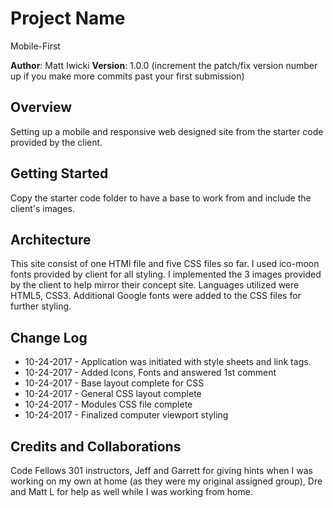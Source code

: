 # Project Name

Mobile-First

**Author**: Matt Iwicki
**Version**: 1.0.0 (increment the patch/fix version number up if you make more commits past your first submission)

## Overview
<!-- Provide a high level overview of what this application is and why you are building it, beyond the fact that it's an assignment for a Code Fellows 301 class. (i.e. What's your problem domain?) -->

Setting up a mobile and responsive web designed site from the starter code provided by the client.

## Getting Started
<!-- What are the steps that a user must take in order to build this app on their own machine and get it running? -->

Copy the starter code folder to have a base to work from and include the client's images.

## Architecture
<!-- Provide a detailed description of the application design. What technologies (languages, libraries, etc) you're using, and any other relevant design information. -->

This site consist of one HTMl file and five CSS files so far. I used ico-moon fonts provided by client for all styling. I implemented the 3 images provided by the client to help mirror their concept site. Languages utilized were HTML5, CSS3. Additional Google fonts were added to the CSS files for further styling.

## Change Log
<!-- Use this are to document the iterative changes made to your application as each feature is successfully implemented. Use time stamps. Here's an examples:-->

- 10-24-2017 - Application was initiated with style sheets and link tags.
- 10-24-2017 - Added Icons, Fonts and answered 1st comment
- 10-24-2017 - Base layout complete for CSS
- 10-24-2017 - General CSS layout complete
- 10-24-2017 - Modules CSS file complete
- 10-24-2017 - Finalized computer viewport styling


## Credits and Collaborations
<!-- Give credit (and a link) to other people or resources that helped you build this application. -->

Code Fellows 301 instructors, Jeff and Garrett for giving hints when I was working on my own at home (as they were my original assigned group), Dre and Matt L for help as well while I was working from home.  
